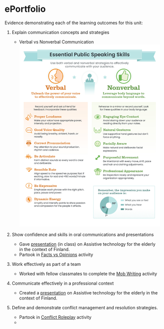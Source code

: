 # ePortfolio
Evidence demonstrating each of the learning outcomes for this unit:
1. Explain communication concepts and strategies     
   - Verbal vs Nonverbal Communication
   ![](verbal_vs_nonverbal.jpeg)


2. Show confidence and skills in oral communications and presentations
   - Gave [presentation](Assistive%20Technology.pptx) (in class) on Assistive technology for the elderly in the context of Finland.
   - Partook in [Facts vs Opinions](A1%20Fact%20Oppinions.docx) activity 


3. Work effectively as part of a team
   - Worked with fellow classmates to complete the [Mob Writing](Week6%20Mob%20Writing.docx) activity


4. Communicate effectively in a professional context
   - Created a [presentation](Assistive%20Technology.pptx) on Assistive technology for the elderly in the context of Finland.


5. Define and demonstrate conflict management and resolution strategies.
   - Partook in [Conflict Roleplay](Week5%20Conflict%20Senario.docx) activity
   - 
